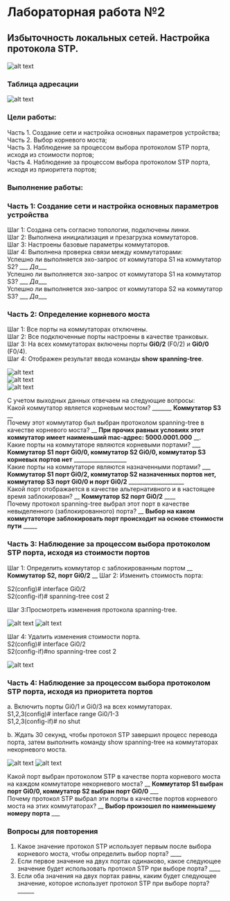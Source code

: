 # Лабораторная работа №2
## Избыточность локальных сетей. Настройка протокола STP.
####
![alt text](image.png)
### Таблица адресации
![alt text](image-1.png)
### Цели работы:
Часть 1. Создание сети и настройка основных параметров устройства; <br>
Часть 2. Выбор корневого моста; <br>
Часть 3. Наблюдение за процессом выбора протоколом STP порта, исходя из стоимости портов; <br>
Часть 4. Наблюдение за процессом выбора протоколом STP порта, исходя из приоритета портов; <br>

### Выполнение работы:
### Часть 1:  Создание сети и настройка основных параметров устройства

Шаг 1:  Создана сеть согласно топологии, подключены линки.   
Шаг 2:  Выполнена инициализация и презагрузка коммутаторов.   
Шаг 3:  Настроены базовые параметры коммутаторов.   
Шаг 4:  Выполнена проверка связи между коммутаторами:  
    Успешно ли выполняется эхо-запрос от коммутатора S1 на коммутатор S2?   ___ _Да____   
    Успешно ли выполняется эхо-запрос от коммутатора S1 на коммутатор S3?   ___ _Да____   
    Успешно ли выполняется эхо-запрос от коммутатора S2 на коммутатор S3?   ___ _Да____  

### Часть 2: Определение корневого моста
Шаг 1: Все порты на коммутаторах отключены.   
Шаг 2: Все подключенные порты настроены в качестве транковых.  
Шаг 3: На всех коммутаторах включены порты __Gi0/2__ (F0/2) и __Gi0/0__ (F0/4).   
Шаг 4: Отображен результат ввода команды __show spanning-tree__.

![alt text](image-2.png)   
![alt text](image-3.png)  
![alt text](image-4.png)  

С учетом выходных данных отвечаем на следующие вопросы:   
Какой коммутатор является корневым мостом? _______ __Коммутатор S3__ __   
Почему этот коммутатор был выбран протоколом spanning-tree в качестве корневого моста? __ __При прочих равных условиях этот коммутатор имеет наименьший mac-адрес: 5000.0001.000__ __.   
Какие порты на коммутаторе являются корневыми портами? ___ __Коммутатор S1 порт Gi0/0, коммутатор S2 Gi0/0, коммутатор S3 корневых портов нет__ ___________________   
Какие порты на коммутаторе являются назначенными портами?  ___ __Коммутатор S1 порт Gi0/2, коммутатор S2 назначенных портов нет, коммутатор S3 порт Gi0/0 и порт Gi0/2__ ____________________   
Какой порт отображается в качестве альтернативного и в настоящее время заблокирован? __ __Коммутатор S2 порт Gi0/2__ ____   
Почему протокол spanning-tree выбрал этот порт в качестве невыделенного (заблокированного) порта?  __ __Выбор на каком коммутатоторе заблокировать порт происходит на основе стоимости пути__ _____   
### Часть 3: Наблюдение за процессом выбора протоколом STP порта, исходя из стоимости портов
Шаг 1: Определить коммутатор с заблокированным портом __ __Коммутатор S2, порт Gi0/2__ __
Шаг 2: Изменить стоимость порта:

S2(config)# interface Gi0/2   
S2(config-if)# spanning-tree cost 2   

Шаг 3:Просмотреть изменения протокола spanning-tree.   

![alt text](image-5.png)
![alt text](image-6.png) 

Шаг 4:	Удалить изменения стоимости порта.   
S2(config)# interface Gi0/2   
S2(config-if)#no spanning-tree cost 2  

![alt text](image-7.png)

### Часть 4: Наблюдение за процессом выбора протоколом STP порта, исходя из приоритета портов
a. Включить порты Gi0/1 и Gi0/3 на всех коммутаторах.  
  S1,2,3(config)# interface range Gi0/1-3   
  S1,2,3(config-if)# no shut

b. Ждать 30 секунд, чтобы протокол STP завершил процесс перевода порта, затем выполнить команду show spanning-tree на коммутаторах некорневого моста.   

![alt text](image-8.png) 
![alt text](image-9.png)  

Какой порт выбран протоколом STP в качестве порта корневого моста на каждом коммутаторе некорневого моста? __ __Коммутатор S1 выбран порт Gi0/0, коммутатор S2 выбран порт Gi0/0__ ___    
Почему протокол STP выбрал эти порты в качестве портов корневого моста на этих коммутаторах? __ __Выбор произошел по наименьшему номеру порта__ ___  

### Вопросы для повторения

1.	Какое значение протокол STP использует первым после выбора корневого моста, чтобы определить выбор порта?  ____ 
2.	Если первое значение на двух портах одинаково, какое следующее значение будет использовать протокол STP при выборе порта? ____  
3.	Если оба значения на двух портах равны, каким будет следующее значение, которое использует протокол STP при выборе порта? ______  

